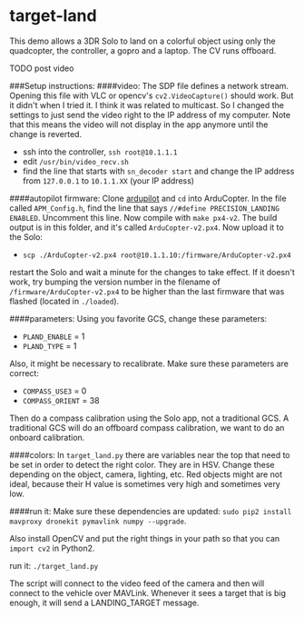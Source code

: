 target-land
===========

This demo allows a 3DR Solo to land on a colorful object using only the quadcopter, the controller, a gopro and a laptop.  The CV runs offboard.

TODO post video

###Setup instructions:
####video:
The SDP file defines a network stream. Opening this file with VLC or opencv's `cv2.VideoCapture()` should work.  But it didn't when I tried it.  I think it was related to multicast. So I changed the settings to just send the video right to the IP address of my computer.  Note that this means the video will not display in the app anymore until the change is reverted.

- ssh into the controller, `ssh root@10.1.1.1`
- edit `/usr/bin/video_recv.sh`
- find the line that starts with `sn_decoder start` and change the IP address from `127.0.0.1` to `10.1.1.XX` (your IP address)

####autopilot firmware:
Clone [ardupilot](github.com/diydrones/ardupilot) and `cd` into ArduCopter.  In the file called `APM_Config.h`, find the line that says `//#define PRECISION_LANDING ENABLED`.  Uncomment this line.  Now compile with `make px4-v2`. The build output is in this folder, and it's called `ArduCopter-v2.px4`.  Now upload it to the Solo:

- `scp ./ArduCopter-v2.px4 root@10.1.1.10:/firmware/ArduCopter-v2.px4`

restart the Solo and wait a minute for the changes to take effect. If it doesn't work, try bumping the version number in the filename of `/firmware/ArduCopter-v2.px4` to be higher than the last firmware that was flashed (located in `./loaded`).

####parameters:
Using you favorite GCS, change these parameters:

- `PLAND_ENABLE` = 1
- `PLAND_TYPE` = 1 

Also, it might be necessary to recalibrate. Make sure these parameters are correct:

- `COMPASS_USE3` = 0
- `COMPASS_ORIENT` = 38

Then do a compass calibration using the Solo app, not a traditional GCS.  A traditional GCS will do an offboard compass calibration, we want to do an onboard calibration.

####colors:
In `target_land.py` there are variables near the top that need to be set in order to detect the right color. They are in HSV.  Change these depending on the object, camera, lighting, etc. Red objects might are not ideal, because their H value is sometimes very high and sometimes very low.

####run it:
Make sure these dependencies are updated:
`sudo pip2 install mavproxy dronekit pymavlink numpy --upgrade`.

Also install OpenCV and put the right things in your path so that you can `import cv2` in Python2.

run it: `./target_land.py`

The script will connect to the video feed of the camera and then will connect to the vehicle over MAVLink.  Whenever it sees a target that is big enough, it will send a LANDING_TARGET message.
